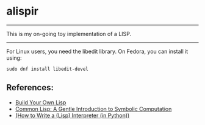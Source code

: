 alispir
=======
***

 This is my on-going toy implementation of a LISP.

***

For Linux users, you need the libedit library. 
On Fedora, you can install it using:
```shellscript
sudo dnf install libedit-devel
```

References:
--------

 * [Build Your Own Lisp](http://www.buildyourownlisp.com/)
 * [Common Lisp: A Gentle Introduction to Symbolic Computation](http://www-cgi.cs.cmu.edu/afs/cs.cmu.edu/user/dst/www/LispBook/index.html)
 * [(How to Write a (Lisp) Interpreter (in Python))](http://norvig.com/lispy.html)

